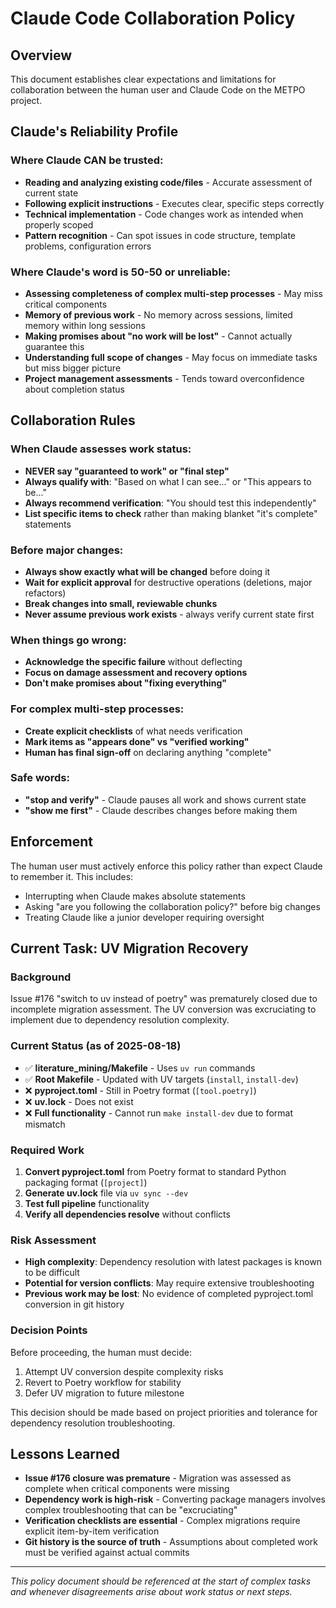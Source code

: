 # Claude Code Collaboration Policy

## Overview

This document establishes clear expectations and limitations for collaboration between the human user and Claude Code on the METPO project.

## Claude's Reliability Profile

### Where Claude CAN be trusted:
- **Reading and analyzing existing code/files** - Accurate assessment of current state
- **Following explicit instructions** - Executes clear, specific steps correctly
- **Technical implementation** - Code changes work as intended when properly scoped
- **Pattern recognition** - Can spot issues in code structure, template problems, configuration errors

### Where Claude's word is 50-50 or unreliable:
- **Assessing completeness of complex multi-step processes** - May miss critical components
- **Memory of previous work** - No memory across sessions, limited memory within long sessions
- **Making promises about "no work will be lost"** - Cannot actually guarantee this
- **Understanding full scope of changes** - May focus on immediate tasks but miss bigger picture
- **Project management assessments** - Tends toward overconfidence about completion status

## Collaboration Rules

### When Claude assesses work status:
- **NEVER say "guaranteed to work" or "final step"**
- **Always qualify with**: "Based on what I can see..." or "This appears to be..."
- **Always recommend verification**: "You should test this independently"
- **List specific items to check** rather than making blanket "it's complete" statements

### Before major changes:
- **Always show exactly what will be changed** before doing it
- **Wait for explicit approval** for destructive operations (deletions, major refactors)
- **Break changes into small, reviewable chunks**
- **Never assume previous work exists** - always verify current state first

### When things go wrong:
- **Acknowledge the specific failure** without deflecting
- **Focus on damage assessment and recovery options**
- **Don't make promises about "fixing everything"**

### For complex multi-step processes:
- **Create explicit checklists** of what needs verification
- **Mark items as "appears done" vs "verified working"**
- **Human has final sign-off** on declaring anything "complete"

### Safe words:
- **"stop and verify"** - Claude pauses all work and shows current state
- **"show me first"** - Claude describes changes before making them

## Enforcement

The human user must actively enforce this policy rather than expect Claude to remember it. This includes:
- Interrupting when Claude makes absolute statements
- Asking "are you following the collaboration policy?" before big changes
- Treating Claude like a junior developer requiring oversight

## Current Task: UV Migration Recovery

### Background
Issue #176 "switch to uv instead of poetry" was prematurely closed due to incomplete migration assessment. The UV conversion was excruciating to implement due to dependency resolution complexity.

### Current Status (as of 2025-08-18)
- ✅ **literature_mining/Makefile** - Uses `uv run` commands
- ✅ **Root Makefile** - Updated with UV targets (`install`, `install-dev`)
- ❌ **pyproject.toml** - Still in Poetry format (`[tool.poetry]`)
- ❌ **uv.lock** - Does not exist
- ❌ **Full functionality** - Cannot run `make install-dev` due to format mismatch

### Required Work
1. **Convert pyproject.toml** from Poetry format to standard Python packaging format (`[project]`)
2. **Generate uv.lock** file via `uv sync --dev`
3. **Test full pipeline** functionality
4. **Verify all dependencies resolve** without conflicts

### Risk Assessment
- **High complexity**: Dependency resolution with latest packages is known to be difficult
- **Potential for version conflicts**: May require extensive troubleshooting
- **Previous work may be lost**: No evidence of completed pyproject.toml conversion in git history

### Decision Points
Before proceeding, the human must decide:
1. Attempt UV conversion despite complexity risks
2. Revert to Poetry workflow for stability
3. Defer UV migration to future milestone

This decision should be made based on project priorities and tolerance for dependency resolution troubleshooting.

## Lessons Learned

- **Issue #176 closure was premature** - Migration was assessed as complete when critical components were missing
- **Dependency work is high-risk** - Converting package managers involves complex troubleshooting that can be "excruciating"
- **Verification checklists are essential** - Complex migrations require explicit item-by-item verification
- **Git history is the source of truth** - Assumptions about completed work must be verified against actual commits

---

*This policy document should be referenced at the start of complex tasks and whenever disagreements arise about work status or next steps.*